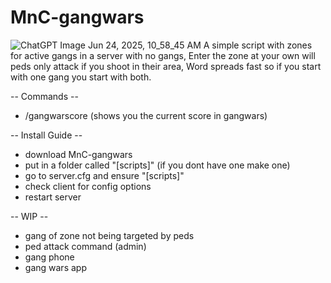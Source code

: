# MnC-gangwars
![ChatGPT Image Jun 24, 2025, 10_58_45 AM](https://github.com/user-attachments/assets/bc6ae3b1-370a-4092-a6e1-ef8471fa592f)
A simple script with zones for active gangs in a server with no gangs, 
Enter the zone at your own will peds only attack if you shoot in their area,
Word spreads fast so if you start with one gang you start with both.

-- Commands --
- /gangwarscore (shows you the current score in gangwars)

-- Install Guide --
- download MnC-gangwars
- put in a folder called "[scripts]" (if you dont have one make one)
- go to server.cfg and ensure "[scripts]"
- check client for config options
- restart server

-- WIP --
- gang of zone not being targeted by peds
- ped attack command (admin)
- gang phone
- gang wars app
